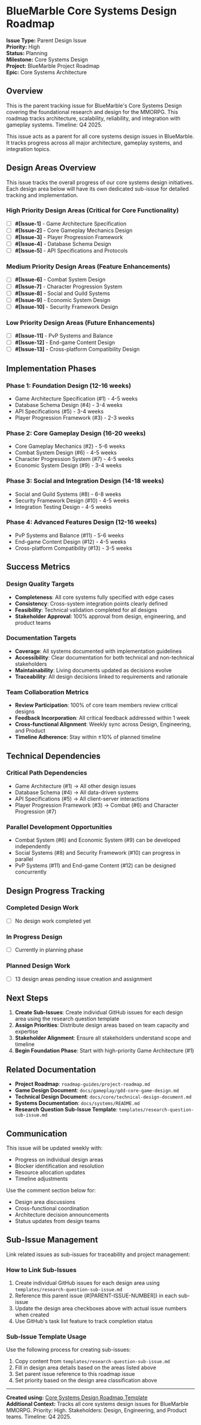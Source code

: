 # BlueMarble Core Systems Design Roadmap

**Issue Type:** Parent Design Issue  
**Priority:** High  
**Status:** Planning  
**Milestone:** Core Systems Design  
**Project:** BlueMarble Project Roadmap  
**Epic:** Core Systems Architecture

## Overview

This is the parent tracking issue for BlueMarble's Core Systems Design covering the foundational research
and design for the MMORPG. This roadmap tracks architecture, scalability, reliability, and integration with
gameplay systems. Timeline: Q4 2025.

This issue acts as a parent for all core systems design issues in BlueMarble. It tracks progress across all
major architecture, gameplay systems, and integration topics.

## Design Areas Overview

This issue tracks the overall progress of our core systems design initiatives. Each design area below will
have its own dedicated sub-issue for detailed tracking and implementation.

### High Priority Design Areas (Critical for Core Functionality)

- [ ] **#[Issue-1]** - Game Architecture Specification
- [ ] **#[Issue-2]** - Core Gameplay Mechanics Design
- [ ] **#[Issue-3]** - Player Progression Framework
- [ ] **#[Issue-4]** - Database Schema Design
- [ ] **#[Issue-5]** - API Specifications and Protocols

### Medium Priority Design Areas (Feature Enhancements)

- [ ] **#[Issue-6]** - Combat System Design
- [ ] **#[Issue-7]** - Character Progression System
- [ ] **#[Issue-8]** - Social and Guild Systems
- [ ] **#[Issue-9]** - Economic System Design
- [ ] **#[Issue-10]** - Security Framework Design

### Low Priority Design Areas (Future Enhancements)

- [ ] **#[Issue-11]** - PvP Systems and Balance
- [ ] **#[Issue-12]** - End-game Content Design
- [ ] **#[Issue-13]** - Cross-platform Compatibility Design

## Implementation Phases

### Phase 1: Foundation Design (12-16 weeks)
- Game Architecture Specification (#1) - 4-5 weeks
- Database Schema Design (#4) - 3-4 weeks
- API Specifications (#5) - 3-4 weeks
- Player Progression Framework (#3) - 2-3 weeks

### Phase 2: Core Gameplay Design (16-20 weeks)
- Core Gameplay Mechanics (#2) - 5-6 weeks
- Combat System Design (#6) - 4-5 weeks
- Character Progression System (#7) - 4-5 weeks
- Economic System Design (#9) - 3-4 weeks

### Phase 3: Social and Integration Design (14-18 weeks)
- Social and Guild Systems (#8) - 6-8 weeks
- Security Framework Design (#10) - 4-5 weeks
- Integration Testing Design - 4-5 weeks

### Phase 4: Advanced Features Design (12-16 weeks)
- PvP Systems and Balance (#11) - 5-6 weeks
- End-game Content Design (#12) - 4-5 weeks
- Cross-platform Compatibility (#13) - 3-5 weeks

## Success Metrics

### Design Quality Targets
- **Completeness**: All core systems fully specified with edge cases
- **Consistency**: Cross-system integration points clearly defined
- **Feasibility**: Technical validation completed for all designs
- **Stakeholder Approval**: 100% approval from design, engineering, and product teams

### Documentation Targets
- **Coverage**: All systems documented with implementation guidelines
- **Accessibility**: Clear documentation for both technical and non-technical stakeholders
- **Maintainability**: Living documents updated as decisions evolve
- **Traceability**: All design decisions linked to requirements and rationale

### Team Collaboration Metrics
- **Review Participation**: 100% of core team members review critical designs
- **Feedback Incorporation**: All critical feedback addressed within 1 week
- **Cross-functional Alignment**: Weekly sync across Design, Engineering, and Product
- **Timeline Adherence**: Stay within ±10% of planned timeline

## Technical Dependencies

### Critical Path Dependencies
- Game Architecture (#1) → All other design issues
- Database Schema (#4) → All data-driven systems
- API Specifications (#5) → All client-server interactions
- Player Progression Framework (#3) → Combat (#6) and Character Progression (#7)

### Parallel Development Opportunities
- Combat System (#6) and Economic System (#9) can be developed independently
- Social Systems (#8) and Security Framework (#10) can progress in parallel
- PvP Systems (#11) and End-game Content (#12) can be designed concurrently

## Design Progress Tracking

### Completed Design Work
- [ ] No design work completed yet

### In Progress Design
- [ ] Currently in planning phase

### Planned Design Work
- [ ] 13 design areas pending issue creation and assignment

## Next Steps

1. **Create Sub-Issues**: Create individual GitHub issues for each design area using the research question template
2. **Assign Priorities**: Distribute design areas based on team capacity and expertise
3. **Stakeholder Alignment**: Ensure all stakeholders understand scope and timeline
4. **Begin Foundation Phase**: Start with high-priority Game Architecture (#1)

## Related Documentation

- **Project Roadmap**: `roadmap-guides/project-roadmap.md`
- **Game Design Document**: `docs/gameplay/gdd-core-game-design.md`
- **Technical Design Document**: `docs/core/technical-design-document.md`
- **Systems Documentation**: `docs/systems/README.md`
- **Research Question Sub-Issue Template**: `templates/research-question-sub-issue.md`

## Communication

This issue will be updated weekly with:
- Progress on individual design areas
- Blocker identification and resolution
- Resource allocation updates
- Timeline adjustments

Use the comment section below for:
- Design area discussions
- Cross-functional coordination
- Architecture decision announcements
- Status updates from design teams

## Sub-Issue Management

Link related issues as sub-issues for traceability and project management:

### How to Link Sub-Issues
1. Create individual GitHub issues for each design area using `templates/research-question-sub-issue.md`
2. Reference this parent issue (#[PARENT-ISSUE-NUMBER]) in each sub-issue
3. Update the design area checkboxes above with actual issue numbers when created
4. Use GitHub's task list feature to track completion status

### Sub-Issue Template Usage
Use the following process for creating sub-issues:
1. Copy content from `templates/research-question-sub-issue.md`
2. Fill in design area details based on the areas listed above
3. Set parent issue reference to this roadmap issue
4. Set priority based on the design area classification above

---

**Created using:** [Core Systems Design Roadmap Template](templates/core-systems-design-roadmap-issue.md)  
**Additional Context:** Tracks all core systems design issues for BlueMarble MMORPG. Priority: High.
Stakeholders: Design, Engineering, and Product teams. Timeline: Q4 2025.
